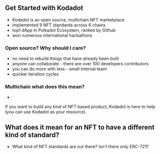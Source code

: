 ## Get Started with Kodadot
- Kodadot is an open source, multichain NFT marketplace
- implemented 9 NFT standards across 6 chains
- top1 dApp in Polkadot Ecosystem, ranked by Github
- won numerous international hackathons

### Open source? Why should I care?
 - no need to rebuild things that have already been built
 - anyone can collaborate - there are over 100 developers contributors
 - you can do more with less - small internal team
 - quicker iteration cycles

### Multichain what does this mean?
 - 

If you want to build any kind of NFT based product, Kodadot is here to help (you can use Kodadot as your resource).


## What does it mean for an NFT to have a different kind of standard?
 - What kind of NFT standards are out there? Isn't there only ERC-721?